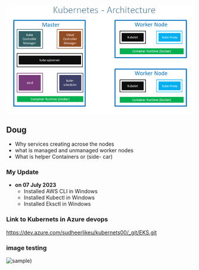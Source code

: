 <p align="center">
    <img src="https://github.com/sudheermuthyala/EKS/blob/main/Img/2023-07-11-11-18-01.png" />
</p>

## Doug

- Why services creating acrose the nodes
- what is managed and unmanaged worker nodes
- What is helper Containers or (side- car) 

### My Update 
- **on 07 July 2023**
  - Installed AWS CLI in Windows
  - Installed Kubectl in Windows
  - Installed Eksctl in Windows

### Link to Kubernets in Azure devops 
https://dev.azure.com/sudheerlikeu/kubernets00/_git/EKS.git

### image testing 
![sample](https://github.com/sudheermuthyala/EKS/assets/34484660/cadf774d-2e81-426e-86fe-bdd31f92fffe))

